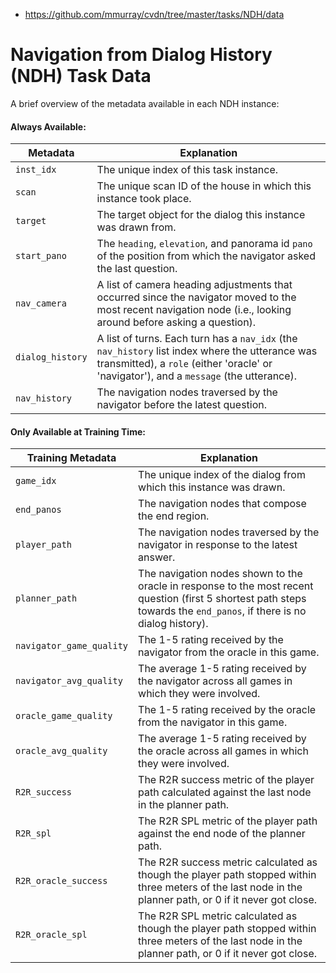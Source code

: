 - https://github.com/mmurray/cvdn/tree/master/tasks/NDH/data 

# Navigation from Dialog History (NDH) Task Data

A brief overview of the metadata available in each NDH instance:

#### Always Available:
| Metadata | Explanation |
|---|---|
| `inst_idx` | The unique index of this task instance. |
| `scan` | The unique scan ID of the house in which this instance took place. |
| `target` | The target object for the dialog this instance was drawn from. |
| `start_pano` | The `heading`, `elevation`, and panorama id `pano` of the position from which the navigator asked the last question. |
| `nav_camera` | A list of camera heading adjustments that occurred since the navigator moved to the most recent navigation node (i.e., looking around before asking a question). |
| `dialog_history` | A list of turns. Each turn has a `nav_idx` (the `nav_history` list index where the utterance was transmitted), a `role` (either 'oracle' or 'navigator'), and a `message` (the utterance). |
| `nav_history` | The navigation nodes traversed by the navigator before the latest question. |

#### Only Available at Training Time:
| Training Metadata | Explanation |
|---|---|
| `game_idx` | The unique index of the dialog from which this instance was drawn. |
| `end_panos` | The navigation nodes that compose the end region. |
| `player_path` | The navigation nodes traversed by the navigator in response to the latest answer. |
| `planner_path` | The navigation nodes shown to the oracle in response to the most recent question (first 5 shortest path steps towards the `end_panos`, if there is no dialog history). | 
| `navigator_game_quality` | The 1-5 rating received by the navigator from the oracle in this game. |
| `navigator_avg_quality` | The average 1-5 rating received by the navigator across all games in which they were involved. |
| `oracle_game_quality` | The 1-5 rating received by the oracle from the navigator in this game. |
| `oracle_avg_quality` | The average 1-5 rating received by the oracle across all games in which they were involved. |
| `R2R_success` |  The R2R success metric of the player path calculated against the last node in the planner path. |
| `R2R_spl` | The R2R SPL metric of the player path against the end node of the planner path. |
| `R2R_oracle_success` | The R2R success metric calculated as though the player path stopped within three meters of the last node in the planner path, or 0 if it never got close. |
| `R2R_oracle_spl` | The R2R SPL metric calculated as though the player path stopped within three meters of the last node in the planner path, or 0 if it never got close. |
